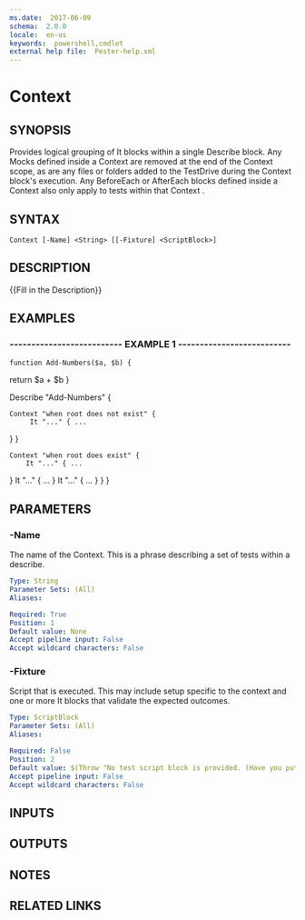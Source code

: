 ```yaml
---
ms.date:  2017-06-09
schema:  2.0.0
locale:  en-us
keywords:  powershell,cmdlet
external help file:  Pester-help.xml
---
```


# Context

## SYNOPSIS
Provides logical grouping of It blocks within a single Describe block.
Any Mocks defined
inside a Context are removed at the end of the Context scope, as are any files or folders
added to the TestDrive during the Context block's execution.
Any BeforeEach or AfterEach
blocks defined inside a Context also only apply to tests within that Context .

## SYNTAX

```
Context [-Name] <String> [[-Fixture] <ScriptBlock>]
```

## DESCRIPTION
{{Fill in the Description}}

## EXAMPLES

### -------------------------- EXAMPLE 1 --------------------------
```
function Add-Numbers($a, $b) {
```

return $a + $b
}

Describe "Add-Numbers" {

    Context "when root does not exist" {
         It "..." { ...
}
    }

    Context "when root does exist" {
        It "..." { ...
}
        It "..." { ...
}
        It "..." { ...
}
    }
}

## PARAMETERS

### -Name
The name of the Context.
This is a phrase describing a set of tests within a describe.

```yaml
Type: String
Parameter Sets: (All)
Aliases: 

Required: True
Position: 1
Default value: None
Accept pipeline input: False
Accept wildcard characters: False
```

### -Fixture
Script that is executed.
This may include setup specific to the context and one or more It
blocks that validate the expected outcomes.

```yaml
Type: ScriptBlock
Parameter Sets: (All)
Aliases: 

Required: False
Position: 2
Default value: $(Throw "No test script block is provided. (Have you put the open curly brace on the next line?)")
Accept pipeline input: False
Accept wildcard characters: False
```

## INPUTS

## OUTPUTS

## NOTES

## RELATED LINKS


